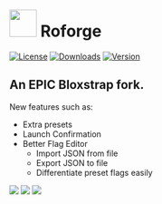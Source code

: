 # <img src="https://github.com/cristiano100/roforge/raw/main/Images/Roforge.png" width="48"/> Roforge
[![License](https://img.shields.io/github/license/cristiano100/roforge)](https://github.com/cristiano100/roforge/blob/main/LICENSE)
[![Downloads](https://img.shields.io/github/downloads/cristiano100/roforge/total?color=981bfe)](https://github.com/cristiano100/roforge/releases)
[![Version](https://img.shields.io/github/v/release/cristiano100/roforge?color=7a39fb)](https://github.com/cristiano100/roforge/releases/latest)
<br>
## An EPIC Bloxstrap fork.

New features such as:
- Extra presets
- Launch Confirmation
- Better Flag Editor
    - Import JSON from file
    - Export JSON to file
    - Differentiate preset flags easily


![](https://github.com/cristiano100/roforge/raw/main/Images/Presets.png)
![](https://github.com/cristiano100/roforge/raw/main/Images/FlagEditor.png)
![](https://github.com/cristiano100/roforge/raw/main/Images/LaunchConfirmation.png)

